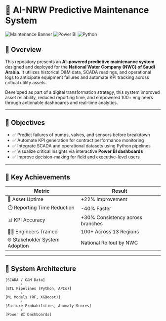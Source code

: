 # 🔧 AI-NRW Predictive Maintenance System

![Maintenance Banner](https://img.shields.io/badge/Maintenance-Predictive-blue) ![Power BI](https://img.shields.io/badge/Dashboard-PowerBI-yellow) ![Python](https://img.shields.io/badge/Python-Data%20Science-green)

## 📌 Overview
This repository presents an **AI-powered predictive maintenance system** designed and deployed for the **National Water Company (NWC) of Saudi Arabia**. It utilizes historical O&M data, SCADA readings, and operational logs to anticipate equipment failures and automate KPI tracking across critical utility assets.

Developed as part of a digital transformation strategy, this system improved asset reliability, reduced reporting time, and empowered 100+ engineers through actionable dashboards and real-time analytics.

---

## 🎯 Objectives
- ✅ Predict failures of pumps, valves, and sensors before breakdown
- ✅ Automate KPI generation for contract performance monitoring
- ✅ Integrate SCADA and operational datasets using Python pipelines
- ✅ Visualize critical insights via interactive **Power BI dashboards**
- ✅ Improve decision-making for field and executive-level users

---

## 🚀 Key Achievements
| Metric                             | Result                            |
|------------------------------------|------------------------------------|
| 🔼 Asset Uptime                    | +22% Improvement                   |
| ⏱️ Reporting Time Reduction        | -40% Faster                        |
| 📊 KPI Accuracy                    | +30% Consistency across branches   |
| 👨‍💼 Engineers Trained              | 100+ Across 13 Regions             |
| 🌐 Stakeholder System Adoption     | National Rollout by NWC            |

---

## 🧠 System Architecture

```plaintext
[SCADA / O&M Data]
       ⬇
[ETL Pipelines (Python, APIs)]
       ⬇
[ML Models (RF, XGBoost)]
       ⬇
[Failure Probabilities, Anomaly Scores]
       ⬇
[Power BI Dashboards]
